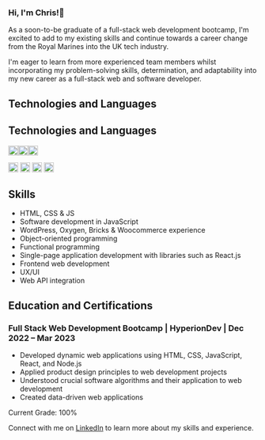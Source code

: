 ### Hi, I'm Chris!👋 


As a soon-to-be graduate of a full-stack web development bootcamp, I'm excited to add to my existing skills and continue towards a career change from the Royal Marines into the UK tech industry.

I'm eager to learn from more experienced team members whilst incorporating my problem-solving skills, determination, and adaptability into my new career as a full-stack web and software developer.


## Technologies and Languages

## Technologies and Languages

<img src="https://cdn.jsdelivr.net/gh/devicons/devicon/icons/html5/html5-original-wordmark.svg" height="20" width="20" /><img src="https://cdn.jsdelivr.net/gh/devicons/devicon/icons/css3/css3-original-wordmark.svg" height="20" width="20" /><img src="https://cdn.jsdelivr.net/gh/devicons/devicon/icons/javascript/javascript-original.svg" height="20" width="20" />

<img src="https://cdn.jsdelivr.net/gh/devicons/devicon/icons/mongodb/mongodb-original-wordmark.svg" height="20" width="20" /> 
<img src="https://cdn.jsdelivr.net/gh/devicons/devicon/icons/express/express-original.svg" height="20" width="20" />
<img src="https://cdn.jsdelivr.net/gh/devicons/devicon/icons/react/react-original.svg" height="20" width="20" />
<img src="https://cdn.jsdelivr.net/gh/devicons/devicon/icons/nodejs/nodejs-original.svg" height="20" width="20" />


## Skills

- HTML, CSS & JS
- Software development in JavaScript
- WordPress, Oxygen, Bricks & Woocommerce experience
- Object-oriented programming
- Functional programming
- Single-page application development with libraries such as React.js
- Frontend web development
- UX/UI
- Web API integration


## Education and Certifications

### Full Stack Web Development Bootcamp | HyperionDev | Dec 2022 – Mar 2023

- Developed dynamic web applications using HTML, CSS, JavaScript, React, and Node.js
- Applied product design principles to web development projects
- Understood crucial software algorithms and their application to web development
- Created data-driven web applications

Current Grade: 100%

Connect with me on [LinkedIn](https://www.linkedin.com/in/chris-roberts-859281258/) to learn more about my skills and experience.


